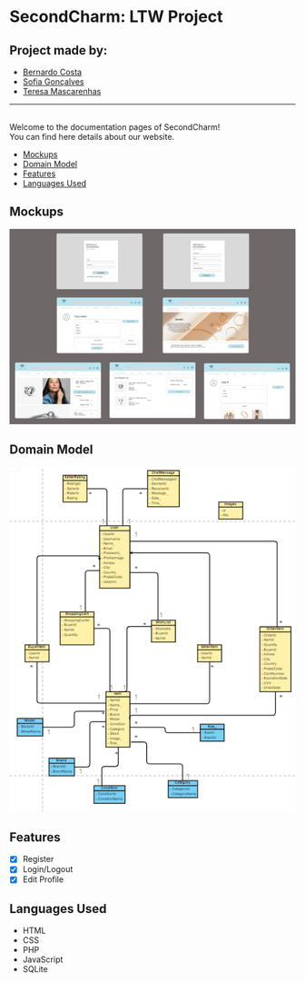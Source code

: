 # SecondCharm: LTW Project

## Project made by:
- [Bernardo Costa](https://github.com/berno9)
- [Sofia Gonçalves](https://github.com/SofiaX5)
- [Teresa Mascarenhas](https://github.com/teresaam7)

---

<br>Welcome to the documentation pages of SecondCharm!</br>
You can find here details about our website.

* [Mockups](#Mockups) 
* [Domain Model](#Domain-Model) 
* [Features](#Features) 
* [Languages Used](#Languages-Used)

## Mockups
<p align="center">
  <img src="docs/mockups/mockups.png" alt="Sprint 0">
</p>

## Domain Model
<p align="center">
  <img src="docs/uml/domain-model2.png" alt="Sprint 0">
</p>

## Features

- [x] Register
- [x] Login/Logout
- [x] Edit Profile

## Languages Used
* HTML
* CSS
* PHP
* JavaScript
* SQLite
